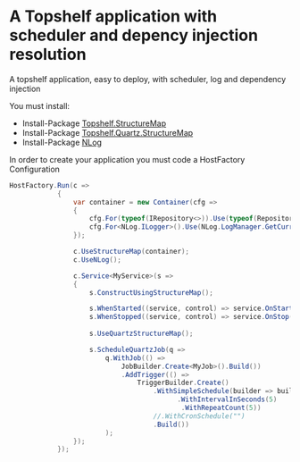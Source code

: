 # A Topshelf application with scheduler and depency injection resolution
A topshelf application, easy to deploy, with scheduler, log and dependency injection

You must install:

* Install-Package [Topshelf.StructureMap](https://www.nuget.org/packages/Topshelf.StructureMap)
* Install-Package [Topshelf.Quartz.StructureMap](https://www.nuget.org/packages/Topshelf.Quartz.StructureMap)
* Install-Package [NLog](https://www.nuget.org/packages/NLog)

In order to create your application you must code a HostFactory Configuration
``` c#
HostFactory.Run(c =>
            {
                var container = new Container(cfg =>
                {
                    cfg.For(typeof(IRepository<>)).Use(typeof(Repository<>)).AlwaysUnique();
                    cfg.For<NLog.ILogger>().Use(NLog.LogManager.GetCurrentClassLogger()).AlwaysUnique();
                });

                c.UseStructureMap(container);
                c.UseNLog();

                c.Service<MyService>(s =>
                {
                    s.ConstructUsingStructureMap();

                    s.WhenStarted((service, control) => service.OnStart());
                    s.WhenStopped((service, control) => service.OnStop());
                    
                    s.UseQuartzStructureMap();

                    s.ScheduleQuartzJob(q =>
                        q.WithJob(() =>
                            JobBuilder.Create<MyJob>().Build())
                            .AddTrigger(() =>
                                TriggerBuilder.Create()
                                    .WithSimpleSchedule(builder => builder
                                          .WithIntervalInSeconds(5)
                                           .WithRepeatCount(5))
                                    //.WithCronSchedule("")
                                    .Build())
                        );
                });
            });

```
